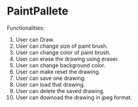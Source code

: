 # PaintPallete

Functionalities:
1. User can Draw.
2. User can change size of paint brush.
3. User can change color of paint brush.
4. User can erase the drawing using eraser.
5. User can change background color.
6. User can make reset the drawing.
7. User can save one drawing.
8. User can load that drawing.
9. User can delete the saved drawing.
10. User can downoad the drawing in jpeg format.
